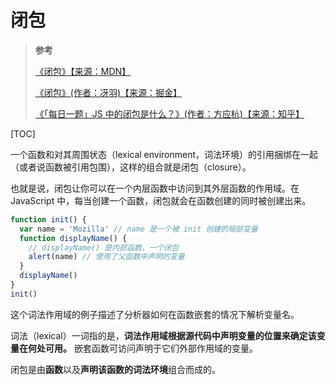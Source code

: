 # 闭包

> **参考**
>
> [《闭包》【来源：MDN】](https://developer.mozilla.org/zh-CN/docs/Web/JavaScript/Closures)
>
> [《闭包》(作者：冴羽)【来源：掘金】](https://juejin.cn/post/6844903475998900237)
>
> [《「每日一题」JS 中的闭包是什么？》(作者：方应杭)【来源：知乎】](https://zhuanlan.zhihu.com/p/22486908)

[TOC]

一个函数和对其周围状态（lexical environment，词法环境）的引用捆绑在一起（或者说函数被引用包围），这样的组合就是闭包（closure）。

也就是说，闭包让你可以在一个内层函数中访问到其外层函数的作用域。在 JavaScript 中，每当创建一个函数，闭包就会在函数创建的同时被创建出来。

```js
function init() {
  var name = 'Mozilla' // name 是一个被 init 创建的局部变量
  function displayName() {
    // displayName() 是内部函数，一个闭包
    alert(name) // 使用了父函数中声明的变量
  }
  displayName()
}
init()
```

这个词法作用域的例子描述了分析器如何在函数嵌套的情况下解析变量名。

词法（lexical）一词指的是，**词法作用域根据源代码中声明变量的位置来确定该变量在何处可用。** 嵌套函数可访问声明于它们外部作用域的变量。

闭包是由**函数**以及**声明该函数的词法环境**组合而成的。

